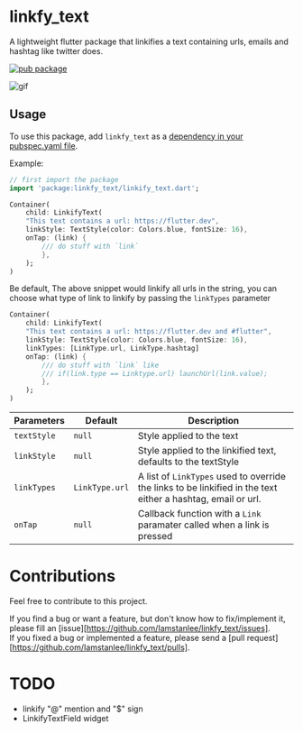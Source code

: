 # linkfy_text

A lightweight flutter package that linkifies a text containing urls, emails and hashtag like twitter does.

[![pub package](https://img.shields.io/pub/v/linkfy_text.svg)](https://pub.dev/packages/linkfy_text)

![gif](https://github.com/Iamstanlee/linkfy_text/blob/main/ezgif.com-gif-maker.gif)

## Usage

To use this package, add `linkfy_text` as a [dependency in your pubspec.yaml file](https://pub.dev/packages/linkfy_text/).

Example:

```dart
// first import the package
import 'package:linkfy_text/linkify_text.dart';

Container(
    child: LinkifyText(
    "This text contains a url: https://flutter.dev",
    linkStyle: TextStyle(color: Colors.blue, fontSize: 16),
    onTap: (link) {
        /// do stuff with `link`
        },
    );
)
```

Be default, The above snippet would linkify all urls in the string, you can choose what type of link to linkify by passing the `linkTypes` parameter

```dart
Container(
    child: LinkifyText(
    "This text contains a url: https://flutter.dev and #flutter",
    linkStyle: TextStyle(color: Colors.blue, fontSize: 16),
    linkTypes: [LinkType.url, LinkType.hashtag]
    onTap: (link) {
        /// do stuff with `link` like
        /// if(link.type == Linktype.url) launchUrl(link.value);
        },
    );
)
```

| Parameters  | Default        | Description                                                                                                  |
| ----------- | -------------- | ------------------------------------------------------------------------------------------------------------ |
| `textStyle` | `null`         | Style applied to the text                                                                                    |
| `linkStyle` | `null`         | Style applied to the linkified text, defaults to the textStyle                                               |
| `linkTypes` | `LinkType.url` | A list of `LinkTypes` used to override the links to be linkified in the text either a hashtag, email or url. |
| `onTap`     | `null`         | Callback function with a `Link` paramater called when a link is pressed                                      |

# Contributions

Feel free to contribute to this project.

If you find a bug or want a feature, but don't know how to fix/implement it, please fill an [issue][https://github.com/Iamstanlee/linkfy_text/issues].  
If you fixed a bug or implemented a feature, please send a [pull request][https://github.com/Iamstanlee/linkfy_text/pulls].

# TODO
- linkify "@" mention and "$" sign
- LinkifyTextField widget
